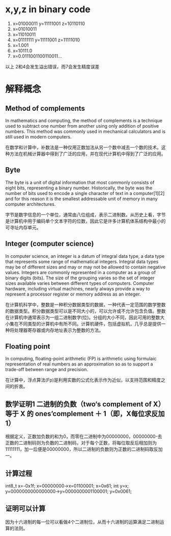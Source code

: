 # x,y,z in binary code

1) x=01000011  y=11111001 z=10110110
2) x=01010011
3) x=11010011
4) x=01111111 y=11111001 z=11111010
5) x=1.001
6) x=10111.0
7) x=0.0111001100110011…

以上 2和4会发生溢出错误，而7会发生精度误差

# 解释概念

## Method of complements

In mathematics and computing, the method of complements is a technique used to subtract one number from another using only addition of positive numbers. This method was commonly used in mechanical calculators and is still used in modern computers.

在数学和计算中，补数法是一种仅用正数加法从另一个数中减去一个数的技术。这种方法在机械计算器中得到了广泛的应用，并在现代计算机中得到了广泛的应用。

## Byte

The byte is a unit of digital information that most commonly consists of eight bits, representing a binary number. Historically, the byte was the number of bits used to encode a single character of text in a computer[1][2] and for this reason it is the smallest addressable unit of memory in many computer architectures.

字节是数字信息的一个单位，通常由八位组成，表示二进制数。从历史上看，字节是计算机中用于编码单个文本字符的位数，因此它是许多计算机体系结构中最小的可寻址内存单元。

## Integer (computer science)

In computer science, an integer is a datum of integral data type, a data type that represents some range of mathematical integers. Integral data types may be of different sizes and may or may not be allowed to contain negative values. Integers are commonly represented in a computer as a group of binary digits (bits). The size of the grouping varies so the set of integer sizes available varies between different types of computers. Computer hardware, including virtual machines, nearly always provide a way to represent a processor register or memory address as an integer.

在计算机科学中，整数是一种积分数据类型的数据，一种代表一定范围的数学整数的数据类型。积分数据类型可以是不同大小的，可以允许或不允许包含负值。整数在计算机中通常表示为一组二进制数字(位)。分组的大小不同，因此可用的整数大小集在不同类型的计算机中有所不同。计算机硬件，包括虚拟机，几乎总是提供一种将处理器寄存器或内存地址表示为整数的方法。

## Floating point

In computing, floating-point arithmetic (FP) is arithmetic using formulaic representation of real numbers as an approximation so as to support a trade-off between range and precision. 

在计算中，浮点算法(Fp)是利用实数的公式化表示作为近似，以支持范围和精度之间的折衷。

## 数学证明1 二进制的负数（two‘s complement of X）等于 X 的 ones’complement ＋ 1（即，X每位求反加1）

根据定义，正数加负数的和为0，而零在二进制中为00000000，00000000-去正数的二进制码则为负数的二进制码，对于每个正数，将每位取反后相加则为11111111，加一后便是00000000，所以二进制的负数则为正数的二进制码取反加一。

## 计算过程

int8_t x=-0x1f;
x=00000000->x=01100001;
x=0x61;
int y=x;
y=0000000000000000->y=0000000001100001;
y=0x0061;

## 证明可以计算

因为十六进制的每一位可以看做4个二进制位，从而十六进制的运算满足二进制运算的法则。